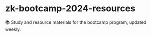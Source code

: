 # zk-bootcamp-2024-resources
📚 Study and resource materials for the bootcamp program, updated weekly.
